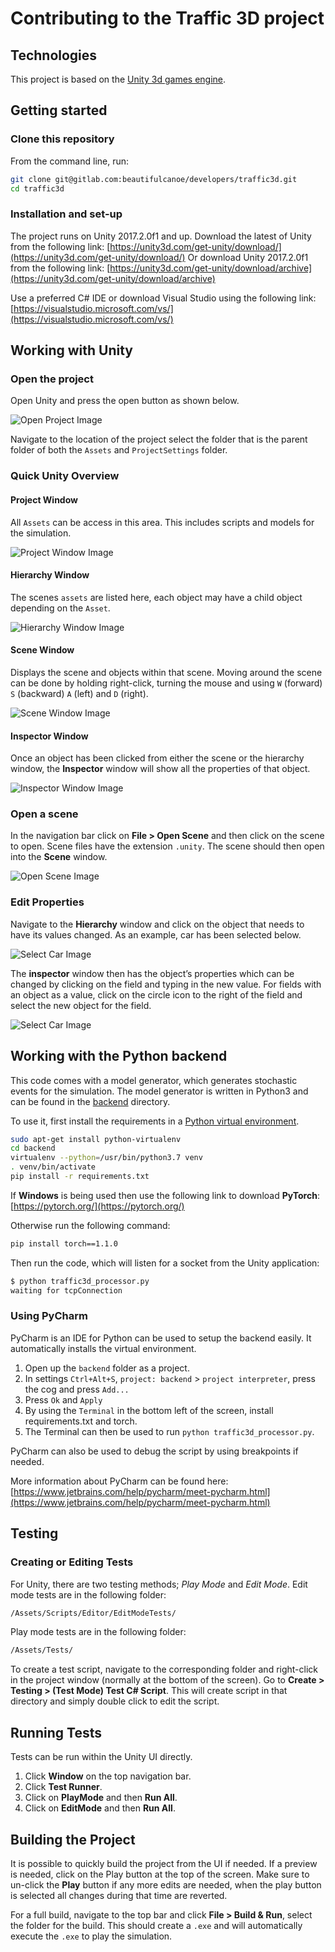 # Contributing to the Traffic 3D project

## Technologies

This project is based on the [Unity 3d games engine](https://unity3d.com/unity).

## Getting started

### Clone this repository

From the command line, run:

```sh
git clone git@gitlab.com:beautifulcanoe/developers/traffic3d.git
cd traffic3d
```

### Installation and set-up

The project runs on Unity 2017.2.0f1 and up.
Download the latest of Unity from the following link: [https://unity3d.com/get-unity/download/](https://unity3d.com/get-unity/download/)
Or download Unity 2017.2.0f1 from the following link: [https://unity3d.com/get-unity/download/archive](https://unity3d.com/get-unity/download/archive)

Use a preferred C# IDE or download Visual Studio using the following link: [https://visualstudio.microsoft.com/vs/](https://visualstudio.microsoft.com/vs/)

## Working with Unity

### Open the project

Open Unity and press the open button as shown below.

![Open Project Image](./docs/OpenProject.png)

Navigate to the location of the project select the folder that is the parent folder of both the `Assets` and `ProjectSettings` folder.

### Quick Unity Overview

#### Project Window

All `Assets` can be access in this area.
This includes scripts and models for the simulation.

![Project Window Image](./docs/ProjectWindow.png)

#### Hierarchy Window

The scenes `assets` are listed here, each object may have a child object depending on the `Asset`.

![Hierarchy Window Image](./docs/HierarchyWindow.png)

#### Scene Window

Displays the scene and objects within that scene.
Moving around the scene can be done by holding right-click, turning the mouse and using `W` (forward) `S` (backward) `A` (left) and `D` (right).

![Scene Window Image](./docs/SceneWindow.png)

#### Inspector Window

Once an object has been clicked from either the scene or the hierarchy window, the **Inspector** window will show all the properties of that object.

![Inspector Window Image](./docs/InspectorWindow.png)

### Open a scene

In the navigation bar click on **File > Open Scene** and then click on the scene to open.
Scene files have the extension `.unity`.
The scene should then open into the **Scene** window.

![Open Scene Image](./docs/OpenScene.png)

### Edit Properties

Navigate to the **Hierarchy** window and click on the object that needs to have its values changed.
As an example, car has been selected below.

![Select Car Image](./docs/SelectCar.png)

The **inspector** window then has the object’s properties which can be changed by clicking on the field and typing in the new value.
For fields with an object as a value, click on the circle icon to the right of the field and select the new object for the field.

![Select Car Image](./docs/EditCar.png)

## Working with the Python backend

This code comes with a model generator, which generates stochastic events for the simulation.
The model generator is written in Python3 and can be found in the [backend](/backend) directory.

To use it, first install the requirements in a [Python virtual environment](https://docs.python-guide.org/dev/virtualenvs/).

```sh
sudo apt-get install python-virtualenv
cd backend
virtualenv --python=/usr/bin/python3.7 venv
. venv/bin/activate
pip install -r requirements.txt
```

If **Windows** is being used then use the following link to download **PyTorch**:
[https://pytorch.org/](https://pytorch.org/)

Otherwise run the following command:

```sh
pip install torch==1.1.0
```

Then run the code, which will listen for a socket from the Unity application:

```sh
$ python traffic3d_processor.py
waiting for tcpConnection
```

### Using PyCharm

PyCharm is an IDE for Python can be used to setup the backend easily. 
It automatically installs the virtual environment.

1. Open up the `backend` folder as a project.
1. In settings `Ctrl+Alt+S`, `project: backend` > `project interpreter`, press the cog and press `Add...`
1. Press `Ok` and `Apply`
1. By using the `Terminal` in the bottom left of the screen, install requirements.txt and torch.
1. The Terminal can then be used to run `python traffic3d_processor.py`.

PyCharm can also be used to debug the script by using breakpoints if needed.

More information about PyCharm can be found here: [https://www.jetbrains.com/help/pycharm/meet-pycharm.html](https://www.jetbrains.com/help/pycharm/meet-pycharm.html)

## Testing

### Creating or Editing Tests

For Unity, there are two testing methods; *Play Mode* and *Edit Mode*.
Edit mode tests are in the following folder:

```sh
/Assets/Scripts/Editor/EditModeTests/
```

Play mode tests are in the following folder:

```sh
/Assets/Tests/
```

To create a test script, navigate to the corresponding folder and right-click in the project window (normally at the bottom of the screen).
Go to **Create > Testing > (Test Mode) Test C# Script**.
This will create script in that directory and simply double click to edit the script.

## Running Tests

Tests can be run within the Unity UI directly.

1. Click **Window** on the top navigation bar.
1. Click **Test Runner**.
1. Click on **PlayMode** and then **Run All**.
1. Click on **EditMode** and then **Run All**.

## Building the Project

It is possible to quickly build the project from the UI if needed.
If a preview is needed, click on the Play button at the top of the screen.
Make sure to un-click the **Play** button if any more edits are needed,
when the play button is selected all changes during that time are reverted.

For a full build, navigate to the top bar and click **File > Build & Run**,
select the folder for the build.
This should create a `.exe` and will automatically execute the `.exe` to play the simulation.
